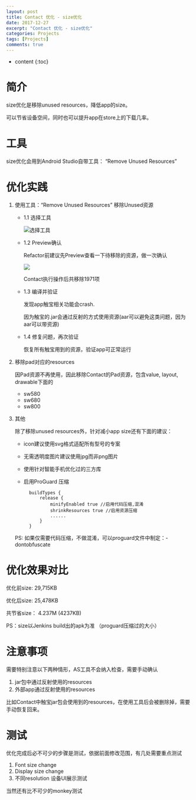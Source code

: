```yaml
---
layout: post
title: Contact 优化 - size优化
date: 2017-12-27
excerpt: "Contact 优化 - size优化"
categories: Projects
tags: [Projects]
comments: true
---
```



* content
{:toc}



# 简介

size优化是移除unused resources，降低app的size。

可以节省设备空间，同时也可以提升app在store上的下载几率。

# 工具

size优化会用到Android Studio自带工具： “Remove Unused Resources”

# 优化实践

1. 使用工具：“Remove Unused Resources” 移除Unused资源

    - 1.1 选择工具
    
        ![选择工具](https://github.com/vivianking6855/vivianking6855.github.io/blob/master/datum/images/AS/refactor_1.jpg?raw=true)

    - 1.2 Preview确认
    
        Refactor前建议先Preview查看一下待移除的资源，做一次确认

        ![](https://github.com/vivianking6855/vivianking6855.github.io/blob/master/datum/images/AS/refactor_2.jpg?raw=true)

        Contact执行操作后共移除1971项

    - 1.3 编译并验证

        发现app触宝相关功能会crash. 
   
        因为触宝的.jar会通过反射的方式使用资源(aar可以避免这类问题，因为aar可以带资源)
   
    - 1.4 修复问题，再次验证

        恢复所有触宝用到的资源，验证app可正常运行  

2. 移除pad对应的resources
    
    因Pad资源不再使用，因此移除Contact的Pad资源，包含value, layout, drawable下面的
    
    - sw580
    - sw680
    - sw800    

3. 其他
    
    除了移除unused resources外，针对减小app size还有下面的建议：
    
    - icon建议使用svg格式适配所有型号的专案
    - 无需透明度图片建议使用jpg而非png图片
    - 使用针对智能手机优化过的三方库
    - 启用ProGuard 压缩
   
            buildTypes {
                release {
                    minifyEnabled true //启用代码压缩,混淆
                    shrinkResources true //启用资源压缩
                    ......
                }
            }

    PS: 如果仅需要代码压缩，不做混淆，可以proguard文件中制定：-dontobfuscate

# 优化效果对比

优化前size: 29,715KB	

优化后size: 25,478KB	

共节省size： 4.237M (4237KB)

PS：size以Jenkins build出的apk为准 （proguard压缩过的大小）

# 注意事项

需要特别注意以下两种情形，AS工具不会纳入检查，需要手动确认

1. jar包中通过反射使用的resources
2. 外部app通过反射使用的resources

比如Contact中触宝jar包会使用到的resources，在使用工具后会被删除掉，需要手动恢复回来。

# 测试

优化完成后必不可少的步骤是测试，依据前面修改范围，有几处需要重点测试

1. Font size change
2. Display size change
3. 不同resolution 设备UI展示测试

当然还有比不可少的monkey测试